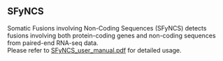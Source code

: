 ## SFyNCS
Somatic Fusions involving Non-Coding Sequences (SFyNCS) detects fusions involving both protein-coding genes and non-coding sequences from paired-end RNA-seq data.  
Please refer to [SFyNCS_user_manual.pdf](https://github.com/yanglab-computationalgenomics/SFyNCS/blob/main/user_manual.pdf) for detailed usage.
